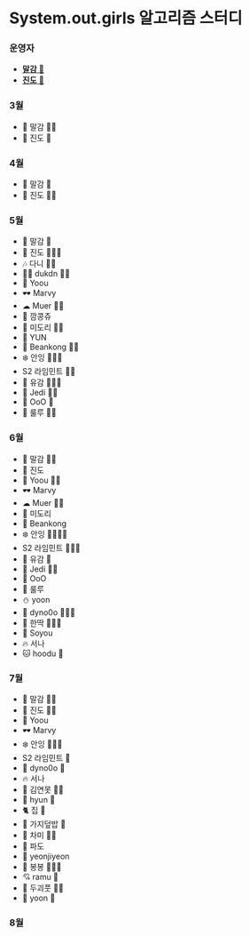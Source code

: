# System.out.girls 알고리즘 스터디

### 운영자

- [**말감** 🎱](https://github.com/malgamlee)
- [**진도** 🧶](https://github.com/mimseong)

### 3월

- 🎱 말감 🏅🏅
- 🧶 진도 🏅

### 4월

- 🎱 말감 🏅
- 🧶 진도 🏅🏅

### 5월

- 🎱 말감 🏅
- 🧶 진도 🏅🏅🏅
- 🎶 다니 🏅🏅
- 🚴‍♀️ dukdn 🏅🏅
- 🐧 Yoou
- 🕶️ Marvy 
- ☁ Muer 🏅🏅
- 🌼 깜콩쥬
- 👻 미도리 🏅🏅
- 🌊 YUN 
- 💜 Beankong 🏅🏅
- ❄️ 안잉 🏅🏅🏅
- S2 라임민트 🏅🏅
- 🍒 유감 🏅🏅🏅
- 🖖 Jedi 🏅🏅
- 🐯 OoO 🏅
- 🎈 룰루 🏅🏅

### 6월

- 🎱 말감 🏅🏅
- 🧶 진도 
- 🐧 Yoou 🏅🏅
- 🕶️ Marvy
- ☁ Muer 🏅🏅
- 👻 미도리
- 🌊 Beankong
- ❄️ 안잉 🏅🏅🏅🏅
- S2 라임민트 🏅🏅🏅
- 🍒 유감 🏅
- 🖖 Jedi 🏅🏅
- 🐯 OoO
- 🎈 룰루
- ⛄ yoon
- 🦕 dyno0o 🏅🏅🏅
- 🐋 한딱 🏅🏅🏅
- 🌈 Soyou
- 🔥 서나
- 🐱 hoodu 🏅

### 7월

- 🎱 말감 🏅🏅
- 🧶 진도 🏅🏅
- 🐧 Yoou 
- 🕶️ Marvy 
- ❄️ 안잉 🏅🏅🏅
- S2 라임민트 🏅
- 🦕 dyno0o 🏅
- 🔥 서나 
- 🌿 김연못 🏅🏅
- 🍋 hyun 🏅
- 🐈 집 🏅
- 🍆 가지덮밥 🏅
- 💾 차미 🏅🏅
- 🌊 파도 
- 🌟 yeonjiyeon 
- 🌱 봉봉 🏅🏅🏅
- 💘 ramu 🏅
- 💎 두괴풋 🏅🏅
- 🍤 yoon 🏅

### 8월



